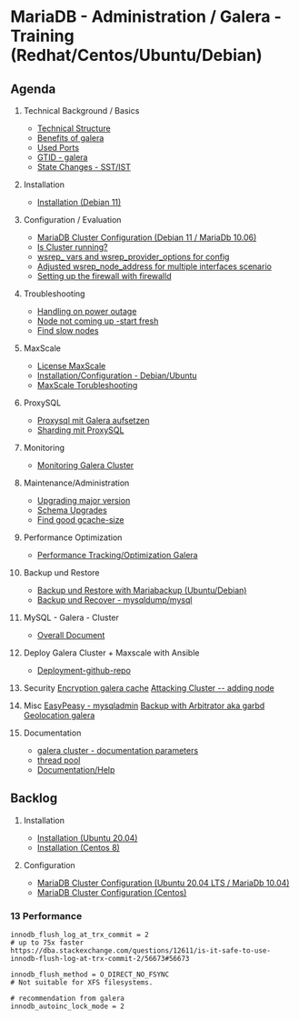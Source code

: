 # MariaDB - Administration / Galera - Training (Redhat/Centos/Ubuntu/Debian)

## Agenda 

  1. Technical Background / Basics  
     * [Technical Structure](technical-structure.md)
     * [Benefits of galera](benefits-galera.md) 
     * [Used Ports](arch.md)
     * [GTID - galera](galera-gtid.md)
     * [State Changes - SST/IST](sst-ist.md)
 
  1. Installation
     * [Installation (Debian 11)](installation-debian-11.md)
  
  1. Configuration / Evaluation 
     * [MariaDB Cluster Configuration (Debian 11 / MariaDb 10.06)](cluster-configuration-debian-11.md)
     * [Is Cluster running?](is-cluster-running.md)
     * [wsrep_ vars and wsrep_provider_options for config](wsrep-config.md) 
     * [Adjusted wsrep_node_address for multiple interfaces scenario](using-wsrep-node-address.md)
     * [Setting up the firewall with firewalld](firewalld.md)
   
  1. Troubleshooting  
     * [Handling on power outage](galera-poweroutage.md) 
     * [Node not coming up -start fresh](troubleshoot-galera-node.md)
     * [Find slow nodes](find-slow-nodes.md)
     
  1. MaxScale 
     * [License MaxScale](maxscale-license.md)
     * [Installation/Configuration - Debian/Ubuntu](maxscale-installation-configuration-debian-ubuntu.md) 
     * [MaxScale Torubleshooting](maxscale-troubleshooting.md)
  
  1. ProxySQL 
     * [Proxysql mit Galera aufsetzen](proxysql.md)
     * [Sharding mit ProxySQL](proxysql-sharding.md)
  
  1. Monitoring 
     * [Monitoring Galera Cluster](monitoring.md) 
     
  1. Maintenance/Administration 
     * [Upgrading major version](galera-upgrade-major.md)
     * [Schema Upgrades](schema-upgrades.md)
     * [Find good gcache-size](determine-gcache.md) 
 
  1. Performance Optimization 
     * [Performance Tracking/Optimization Galera](performance-galera.md) 

  1. Backup und Restore
     * [Backup und Restore with Mariabackup (Ubuntu/Debian)](galera-mariabackup.md)
     * [Backup und Recover - mysqldump/mysql ](mysqldump-mysql.md) 
 
  1. MySQL - Galera - Cluster
     * [Overall Document](Galera.md#10-mysql-galera-cluster)
  
  1. Deploy Galera Cluster + Maxscale with Ansible 
     * [Deployment-github-repo](https://github.com/jmetzger/ansible-galera-cluster-maxscale/blob/master/README.md)
 
  1. Security 
     [Encryption galera cache](encryption-galera.md)
     [Attacking Cluster -- adding node](add-other-node-insecure.md)
     
  1. Misc 
     [EasyPeasy - mysqladmin](mysqladmin.md) 
     [Backup with Arbitrator aka garbd](garbd-backup.md)
     [Geolocation galera](galera-geolocation.md)
     
     
  1. Documentation 
     * [galera cluster - documentation parameters](https://galeracluster.com/library/documentation/galera-parameters.html)
     * [thread pool](https://mariadb.com/kb/en/thread-pool-in-mariadb/)
     * [Documentation/Help](documentation-help.md)

## Backlog  

  1. Installation 
     * [Installation (Ubuntu 20.04)](installation-ubuntu-20-04.md)
     * [Installation (Centos 8)](installation-centos-8.md)

  1. Configuration
     * [MariaDB Cluster Configuration (Ubuntu 20.04 LTS / MariaDb 10.04)](cluster-configuration-ubuntu-20-04.md)
     * [MariaDB Cluster Configuration (Centos)](cluster-configuration-centos.md) 
 
  
   
### 13 Performance 

```
innodb_flush_log_at_trx_commit = 2
# up to 75x faster 
https://dba.stackexchange.com/questions/12611/is-it-safe-to-use-innodb-flush-log-at-trx-commit-2/56673#56673

innodb_flush_method = O_DIRECT_NO_FSYNC
# Not suitable for XFS filesystems.

# recommendation from galera 
innodb_autoinc_lock_mode = 2 

```







